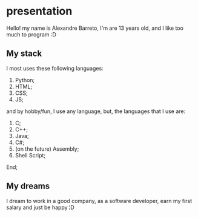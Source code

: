 # presentation
Hello! my name is Alexandre Barreto, I'm are 13 years old, and I like too much to program :D  

## My stack
I most uses these following languages:
  1. Python;
  2. HTML;
  3. CSS;
  4. JS;

and by hobby/fun, I use any language, but, the languages that I use are:
  1. C;
  2. C++;
  3. Java;
  4. C#;
  5. (on the future) Assembly;
  6. Shell Script;

End;

## My dreams
I dream to work in a good company, as a software developer, earn my first salary and just be happy ¦D
